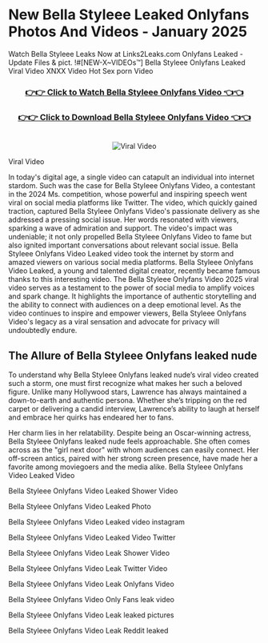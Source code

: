 # New Bella Styleee Leaked Onlyfans Photos And Videos - January 2025

Watch Bella Styleee Leaks Now at Links2Leaks.com Onlyfans Leaked - Update Files & pict. !#[NEW-X~VIDEOs™] Bella Styleee Onlyfans Leaked Viral Video XNXX Video Hot Sex porn Video
<br>
<div align="center">
<h3><a href="https://links2leaks.com/bellastyleee" rel="nofollow">👉👉 Click to Watch Bella Styleee Onlyfans Video 👈👈</a></h3>
<h3><a href="https://links2leaks.com/bellastyleee" rel="nofollow">👉👉 Click to Download Bella Styleee Onlyfans Video 👈👈</a></h3>
<br>
<a href="https://links2leaks.com/bellastyleee" rel="nofollow"><img src="https://i.ibb.co/Gkj2r4b/banner.png" alt="Viral Video" style="max-width: 100%; display: inline-block;" data-target="animated-imageImage"></a>
</div>

Viral Video

In today's digital age, a single video can catapult an individual into internet stardom. Such was the case for Bella Styleee Onlyfans Video, a contestant in the 2024 Ms. competition, whose powerful and inspiring speech went viral on social media platforms like Twitter.
The video, which quickly gained traction, captured Bella Styleee Onlyfans Video's passionate delivery as she addressed a pressing social issue. Her words resonated with viewers, sparking a wave of admiration and support. The video's impact was undeniable; it not only propelled Bella Styleee Onlyfans Video to fame but also ignited important conversations about relevant social issue.
Bella Styleee Onlyfans Video Leaked video took the internet by storm and amazed viewers on various social media platforms. Bella Styleee Onlyfans Video Leaked, a young and talented digital creator, recently became famous thanks to this interesting video.
The Bella Styleee Onlyfans Video 2025 viral video serves as a testament to the power of social media to amplify voices and spark change. It highlights the importance of authentic storytelling and the ability to connect with audiences on a deep emotional level. As the video continues to inspire and empower viewers, Bella Styleee Onlyfans Video's legacy as a viral sensation and advocate for privacy will undoubtedly endure.

<h2>The Allure of Bella Styleee Onlyfans leaked nude</h2>


To understand why Bella Styleee Onlyfans leaked nude’s viral video created such a storm, one must first recognize what makes her such a beloved figure. Unlike many Hollywood stars, Lawrence has always maintained a down-to-earth and authentic persona. Whether she’s tripping on the red carpet or delivering a candid interview, Lawrence’s ability to laugh at herself and embrace her quirks has endeared her to fans.

Her charm lies in her relatability. Despite being an Oscar-winning actress, Bella Styleee Onlyfans leaked nude feels approachable. She often comes across as the "girl next door" with whom audiences can easily connect. Her off-screen antics, paired with her strong screen presence, have made her a favorite among moviegoers and the media alike.
Bella Styleee Onlyfans Video Leaked Video

Bella Styleee Onlyfans Video Leaked Shower Video

Bella Styleee Onlyfans Video Leaked Photo

Bella Styleee Onlyfans Video Leaked video instagram

Bella Styleee Onlyfans Video Leaked Video Twitter

Bella Styleee Onlyfans Video Leak Shower Video

Bella Styleee Onlyfans Video Leak Twitter Video

Bella Styleee Onlyfans Video Leak Onlyfans Video

Bella Styleee Onlyfans Video Only Fans leak video

Bella Styleee Onlyfans Video Leak leaked pictures

Bella Styleee Onlyfans Video Leak Reddit leaked